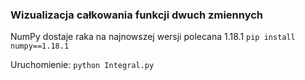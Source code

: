 ### Wizualizacja całkowania funkcji dwuch zmiennych

NumPy dostaje raka na najnowszej wersji polecana 1.18.1 `pip install numpy==1.18.1`

Uruchomienie: `python Integral.py`


